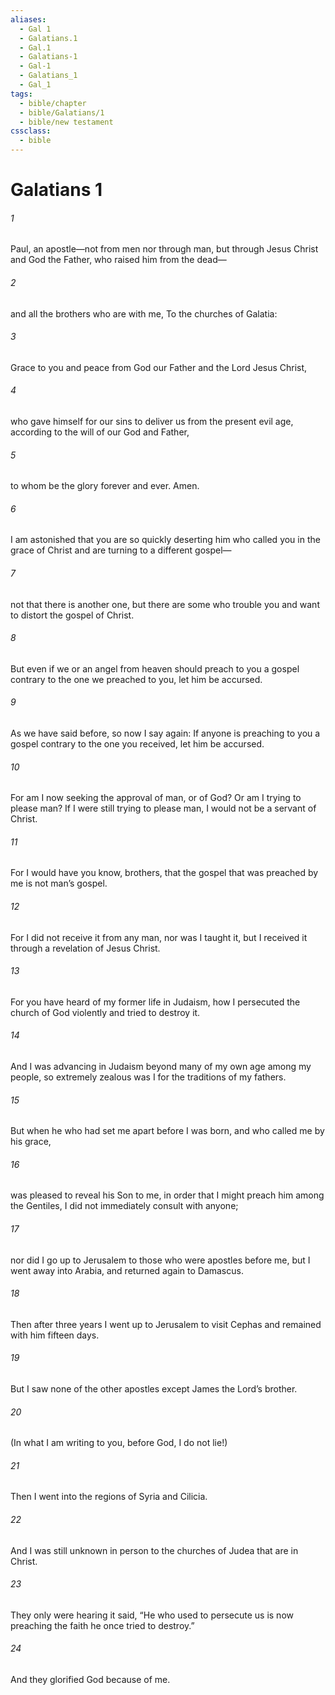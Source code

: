 ```yaml
---
aliases:
  - Gal 1
  - Galatians.1
  - Gal.1
  - Galatians-1
  - Gal-1
  - Galatians_1
  - Gal_1
tags:
  - bible/chapter
  - bible/Galatians/1
  - bible/new testament
cssclass:
  - bible
---
```


# Galatians 1

###### 1
Paul, an apostle—not from men nor through man, but through Jesus Christ and God the Father, who raised him from the dead—
###### 2
and all the brothers who are with me, To the churches of Galatia:
###### 3
Grace to you and peace from God our Father and the Lord Jesus Christ,
###### 4
who gave himself for our sins to deliver us from the present evil age, according to the will of our God and Father,
###### 5
to whom be the glory forever and ever. Amen.
###### 6
I am astonished that you are so quickly deserting him who called you in the grace of Christ and are turning to a different gospel—
###### 7
not that there is another one, but there are some who trouble you and want to distort the gospel of Christ.
###### 8
But even if we or an angel from heaven should preach to you a gospel contrary to the one we preached to you, let him be accursed.
###### 9
As we have said before, so now I say again: If anyone is preaching to you a gospel contrary to the one you received, let him be accursed.
###### 10
For am I now seeking the approval of man, or of God? Or am I trying to please man? If I were still trying to please man, I would not be a servant of Christ.
###### 11
For I would have you know, brothers, that the gospel that was preached by me is not man’s gospel.
###### 12
For I did not receive it from any man, nor was I taught it, but I received it through a revelation of Jesus Christ.
###### 13
For you have heard of my former life in Judaism, how I persecuted the church of God violently and tried to destroy it.
###### 14
And I was advancing in Judaism beyond many of my own age among my people, so extremely zealous was I for the traditions of my fathers.
###### 15
But when he who had set me apart before I was born, and who called me by his grace,
###### 16
was pleased to reveal his Son to me, in order that I might preach him among the Gentiles, I did not immediately consult with anyone;
###### 17
nor did I go up to Jerusalem to those who were apostles before me, but I went away into Arabia, and returned again to Damascus.
###### 18
Then after three years I went up to Jerusalem to visit Cephas and remained with him fifteen days.
###### 19
But I saw none of the other apostles except James the Lord’s brother.
###### 20
(In what I am writing to you, before God, I do not lie!)
###### 21
Then I went into the regions of Syria and Cilicia.
###### 22
And I was still unknown in person to the churches of Judea that are in Christ.
###### 23
They only were hearing it said, “He who used to persecute us is now preaching the faith he once tried to destroy.”
###### 24
And they glorified God because of me.



